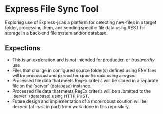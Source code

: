 # Express File Sync Tool

Exploring use of Express-js as a platform for detecting new-files in a target folder, processing them, and sending specific file data using REST for storage in a back-end file system and/or database.

## Expections

- This is an exploration and is not intended for production or _trustworthy_ use.
- Files that change in configured source folder(s) defined using ENV files will be processed and parsed for specific data using a regex.
- Processed file data that meets RegEx criteria will be stored in a separate file on the 'server' (database) instance.
- Processed file data that meets RegEx criteria will be submitted to the 'server' (database) using HTTP POST.
- Future design and implementation of a more robust solution will be derived (at least in part) from work done in this repository.
